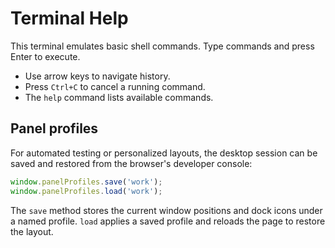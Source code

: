 # Terminal Help

This terminal emulates basic shell commands. Type commands and press Enter to execute.

- Use arrow keys to navigate history.
- Press `Ctrl+C` to cancel a running command.
- The `help` command lists available commands.

## Panel profiles

For automated testing or personalized layouts, the desktop session can be
saved and restored from the browser's developer console:

```js
window.panelProfiles.save('work');
window.panelProfiles.load('work');
```

The `save` method stores the current window positions and dock icons under a
named profile. `load` applies a saved profile and reloads the page to restore
the layout.
